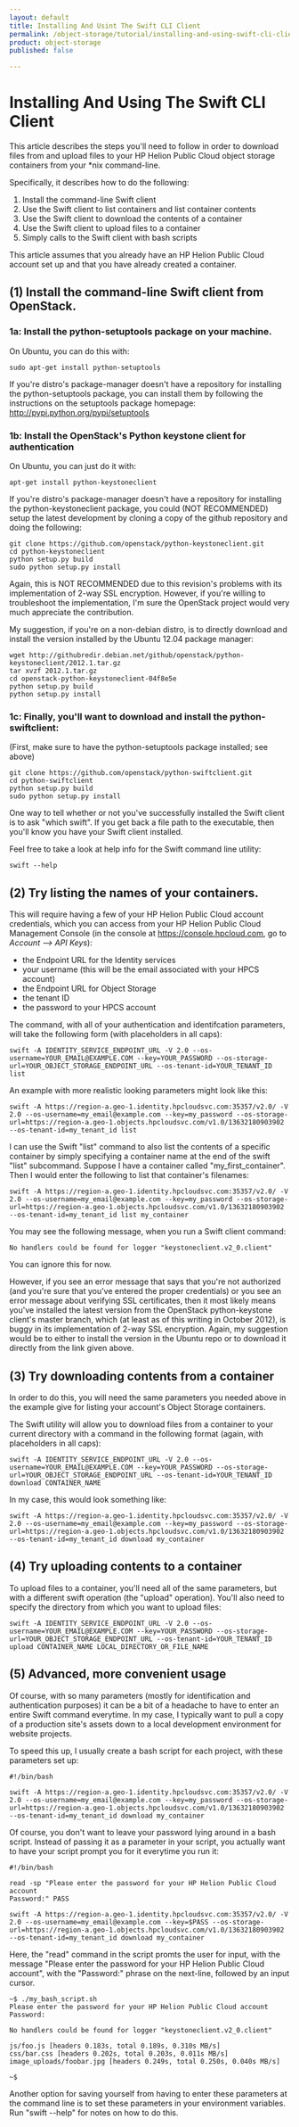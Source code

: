 ```yaml
---
layout: default
title: Installing And Usint The Swift CLI Client
permalink: /object-storage/tutorial/installing-and-using-swift-cli-client/
product: object-storage
published: false

---
```

<!--PUBLISHED-->
# Installing And Using The Swift CLI Client

This article describes the steps you'll need to follow in order to download files from and upload files to your HP Helion Public Cloud object storage containers from your *nix command-line.

Specifically, it describes how to do the following:

1. Install the command-line Swift client
1. Use the Swift client to list containers and list container contents
1. Use the Swift client to download the contents of a container
1. Use the Swift client to upload files to a container
1. Simply calls to the Swift client with bash scripts

This article assumes that you already have an HP Helion Public Cloud account set up and that you have already created a container.

## (1) Install the command-line Swift client from OpenStack.

### 1a: Install the python-setuptools package on your machine.


On Ubuntu, you can do this with:

    sudo apt-get install python-setuptools
  
If you're distro's package-manager doesn't have a repository for installing the python-setuptools package, you can install them by following the instructions on the setuptools package homepage: http://pypi.python.org/pypi/setuptools

### 1b: Install the OpenStack's Python keystone client for authentication

On Ubuntu, you can just do it with:

    apt-get install python-keystoneclient
  
If you're distro's package-manager doesn't have a repository for installing the python-keystoneclient package, you could (NOT RECOMMENDED) setup the latest development by cloning a copy of the github repository and doing the following: 

    git clone https://github.com/openstack/python-keystoneclient.git
    cd python-keystoneclient
    python setup.py build
    sudo python setup.py install
  
Again, this is NOT RECOMMENDED due to this revision's problems with its implementation of 2-way SSL encryption.  However, if you're willing to troubleshoot the implementation, I'm sure the OpenStack project would very much appreciate the contribution.
  
My suggestion, if you're on a non-debian distro, is to directly download and install the version installed by the Ubuntu 12.04 package manager:

    wget http://githubredir.debian.net/github/openstack/python-keystoneclient/2012.1.tar.gz
    tar xvzf 2012.1.tar.gz
    cd openstack-python-keystoneclient-04f8e5e
    python setup.py build
    python setup.py install 
  
### 1c: Finally, you'll want to download and install the python-swiftclient:

(First, make sure to have the python-setuptools package installed; see above)

    git clone https://github.com/openstack/python-swiftclient.git
    cd python-swiftclient
    python setup.py build
    sudo python setup.py install

One way to tell whether or not you've successfully installed the Swift client is to ask "which swift".  If you get back a file path to the executable, then you'll know you have your Swift client installed.

Feel free to take a look at help info for the Swift command line utility:

    swift --help
  
## (2) Try listing the names of your containers.

This will require having a few of your HP Helion Public Cloud account credentials, which you can access from your HP Helion Public Cloud Management Console (in the console at https://console.hpcloud.com, go to *Account --> API Keys*):

- the Endpoint URL for the Identity services
- your username (this will be the email associated with your HPCS account)
- the Endpoint URL for Object Storage
- the tenant ID 
- the password to your HPCS account

The command, with all of your authentication and identifcation parameters, will take the following form (with placeholders in all caps):

    swift -A IDENTITY_SERVICE_ENDPOINT_URL -V 2.0 --os-username=YOUR_EMAIL@EXAMPLE.COM --key=YOUR_PASSWORD --os-storage-url=YOUR_OBJECT_STORAGE_ENDPOINT_URL --os-tenant-id=YOUR_TENANT_ID list

An example with more realistic looking parameters might look like this:

    swift -A https://region-a.geo-1.identity.hpcloudsvc.com:35357/v2.0/ -V 2.0 --os-username=my_email@example.com --key=my_password --os-storage-url=https://region-a.geo-1.objects.hpcloudsvc.com/v1.0/13632180903902 --os-tenant-id=my_tenant_id list

I can use the Swift "list" command to also list the contents of a specific container by simply specifying a container name at the end of the swift "list" subcommand.  Suppose I have a container called "my_first_container".  Then I would enter the following to list that container's filenames:

    swift -A https://region-a.geo-1.identity.hpcloudsvc.com:35357/v2.0/ -V 2.0 --os-username=my_email@example.com --key=my_password --os-storage-url=https://region-a.geo-1.objects.hpcloudsvc.com/v1.0/13632180903902 --os-tenant-id=my_tenant_id list my_container

You may see the following message, when you run a Swift client command:

    No handlers could be found for logger "keystoneclient.v2_0.client"

You can ignore this for now.  

However, if you see an error message that says that you're not authorized (and you're sure that you've entered the proper credentials) or you see an error message about verifying SSL certificates, then it most likely means you've installed the latest version from the OpenStack python-keystone client's master branch, which (at least as of this writing in October 2012), is buggy in its implementation of 2-way SSL encryption.  Again, my suggestion would be to either to install the version in the Ubuntu repo or to download it directly from the link given above.

## (3) Try downloading contents from a container

In order to do this, you will need the same parameters you needed above in the example give for listing your account's Object Storage containers.

The Swift utility will allow you to download files from a container to your current directory with a command in the following format (again, with placeholders in all caps):

    swift -A IDENTITY_SERVICE_ENDPOINT_URL -V 2.0 --os-username=YOUR_EMAIL@EXAMPLE.COM --key=YOUR_PASSWORD --os-storage-url=YOUR_OBJECT_STORAGE_ENDPOINT_URL --os-tenant-id=YOUR_TENANT_ID download CONTAINER_NAME

In my case, this would look something like:

    swift -A https://region-a.geo-1.identity.hpcloudsvc.com:35357/v2.0/ -V 2.0 --os-username=my_email@example.com --key=my_password --os-storage-url=https://region-a.geo-1.objects.hpcloudsvc.com/v1.0/13632180903902 --os-tenant-id=my_tenant_id download my_container

## (4) Try uploading contents to a container

To upload files to a container, you'll need all of the same parameters, but with a different swift operation (the "upload" operation).  You'll also need to specify the directory from which you want to upload files:

    swift -A IDENTITY_SERVICE_ENDPOINT_URL -V 2.0 --os-username=YOUR_EMAIL@EXAMPLE.COM --key=YOUR_PASSWORD --os-storage-url=YOUR_OBJECT_STORAGE_ENDPOINT_URL --os-tenant-id=YOUR_TENANT_ID upload CONTAINER_NAME LOCAL_DIRECTORY_OR_FILE_NAME

## (5) Advanced, more convenient usage

Of course, with so many parameters (mostly for identification and authentication purposes) it can be a bit of a headache to have to enter an entire Swift command everytime.  In my case, I typically want to pull a copy of a production site's assets down to a local development environment for website projects.

To speed this up, I usually create a bash script for each project, with these parameters set up:

    #!/bin/bash
    
    swift -A https://region-a.geo-1.identity.hpcloudsvc.com:35357/v2.0/ -V 2.0 --os-username=my_email@example.com --key=my_password --os-storage-url=https://region-a.geo-1.objects.hpcloudsvc.com/v1.0/13632180903902 --os-tenant-id=my_tenant_id download my_container

Of course, you don't want to leave your password lying around in a bash script.  Instead of passing it as a parameter in your script, you actually want to have your script prompt you for it everytime you run it:

    #!/bin/bash
    
    read -sp "Please enter the password for your HP Helion Public Cloud account
    Password:" PASS

    swift -A https://region-a.geo-1.identity.hpcloudsvc.com:35357/v2.0/ -V 2.0 --os-username=my_email@example.com --key=$PASS --os-storage-url=https://region-a.geo-1.objects.hpcloudsvc.com/v1.0/13632180903902 --os-tenant-id=my_tenant_id download my_container

Here, the "read" command in the script promts the user for input, with the message "Please enter the password for your HP Helion Public Cloud account", with the "Password:" phrase on the next-line, followed by an input cursor.

    ~$ ./my_bash_script.sh
    Please enter the password for your HP Helion Public Cloud account
    Password:
    
    No handlers could be found for logger "keystoneclient.v2_0.client"
    
    js/foo.js [headers 0.183s, total 0.189s, 0.310s MB/s]
    css/bar.css [headers 0.202s, total 0.203s, 0.011s MB/s]
    image_uploads/foobar.jpg [headers 0.249s, total 0.250s, 0.040s MB/s]
    
    ~$

Another option for saving yourself from having to enter these parameters at the command line is to set these parameters in your environment variables.  Run "swift --help" for notes on how to do this.
